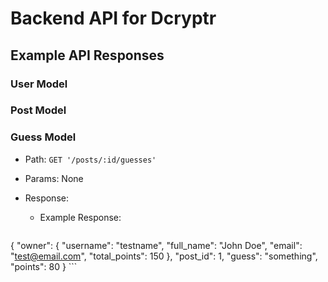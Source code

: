 # Backend API for Dcryptr

## Example API Responses

### User Model

### Post Model

### Guess Model

* Path: `GET '/posts/:id/guesses'`
* Params: None

* Response:
	* Example Response:
		```
{
	"owner": {
		"username": "testname",
		"full_name": "John Doe",
		"email": "test@email.com",
		"total_points": 150
	},
	"post_id": 1,
	"guess": "something",
	"points": 80
}
		```